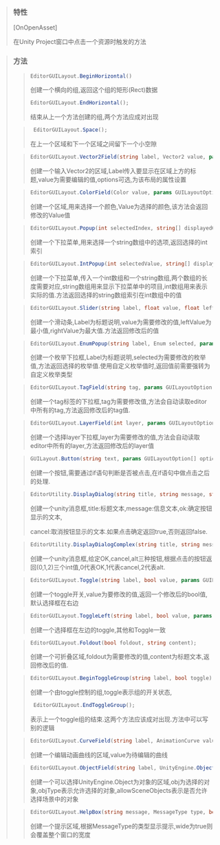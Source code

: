 > ### 特性
>
> [OnOpenAsset]
>
> 在Unity Project窗口中点击一个资源时触发的方法

> ### 方法
> >```c#
> >EditorGUILayout.BeginHorizontal()
> >```
> >
> >创建一个横向的组,返回这个组的矩形(Rect)数据
> >
> >```c#
> >EditorGUILayout.EndHorizontal();
> >```
> >
> >结束从上一个方法创建的组,两个方法应成对出现
>
> 
>
> > ```c#
> >  EditorGUILayout.Space();
> > ```
> >
> > 在上一个区域和下一个区域之间留下一个小空隙
>
> 
>
> > ```c#
> > EditorGUILayout.Vector2Field(string label, Vector2 value, params GUILayoutOption[] options)
> > ```
> >
> > 创建一个输入Vector2的区域,Label传入要显示在区域上方的标题,value为需要编辑的值,options可选,为该布局的属性设置
>
> 
>
> > ```c#
> > EditorGUILayout.ColorField(Color value, params GUILayoutOption[] options)
> > ```
> >
> > 创建一个区域,用来选择一个颜色,Value为选择的颜色,该方法会返回修改的Value值
>
>  
>
> >  ```c#
> >  EditorGUILayout.Popup(int selectedIndex, string[] displayedOptions, params GUILayoutOption[] options)
> >  ```
> >
> >  创建一个下拉菜单,用来选择一个string数组中的选项,返回选择的int索引
>
>  
>
> > ```c#
> > EditorGUILayout.IntPopup(int selectedValue, string[] displayedOptions, int[] optionValues, params GUILayoutOption[] options)
> > ```
> >
> > 创建一个下拉菜单,传入一个int数组和一个string数组,两个数组的长度需要对应,string数组用来显示下拉菜单中的项目,int数组用来表示实际的值.方法返回选择的string数组索引在int数组中的值
>
>  
>
> > ```c#
> > EditorGUILayout.Slider(string label, float value, float leftValue, float rightValue, params GUILayoutOption[] options)
> > ```
> >
> > 创建一个滑动条,Label为标题说明,value为需要修改的值,leftValue为最小值,rightValue为最大值.方法返回修改后的值
>
> 
>
> > ```c#
> > EditorGUILayout.EnumPopup(string label, Enum selected, params GUILayoutOption[] options);
> > ```
> >
> > 创建一个枚举下拉框,Label为标题说明,selected为需要修改的枚举值,方法返回选择的枚举值.使用自定义枚举值时,返回值前需要强转为自定义枚举类型
>
>  
>
> > ```c#
> > EditorGUILayout.TagField(string tag, params GUILayoutOption[] options);
> > ```
> >
> > 创建一个tag标签的下拉框,tag为需要修改值,方法会自动读取editor中所有的tag,方法返回修改后的tag值.
>
>  
>
> > ```c#
> > EditorGUILayout.LayerField(int layer, params GUILayoutOption[] options);
> > ```
> >
> > 创建一个选择layer下拉框,layer为需要修改的值,方法会自动读取editor中所有的layer,方法返回修改后的layer值
>
>  
>
> > ```c#
> > GUILayout.Button(string text, params GUILayoutOption[] options);
> > ```
> >
> > 创建一个按钮,需要通过if语句判断是否被点击,在if语句中做点击之后的处理.
>
>  
>
> > ```c#
> > EditorUtility.DisplayDialog(string title, string message, string ok, string cancel);
> > ```
> >
> > 创建一个unity消息框,title:标题文本,message:信息文本,ok:确定按钮显示的文本,
> >
> > cancel:取消按钮显示的文本.如果点击确定返回true,否则返回false.
>
>  
>
> > ```c#
> > EditorUtility.DisplayDialogComplex(string title, string message, string ok, string cancel, string alt);
> > ```
> >
> > 创建一个unity消息框,给定OK,cancel,alt三种按钮,根据点击的按钮返回(0,1,2)三个int值,0代表OK,1代表cancel,2代表alt.
>
>  
>
> > ```c#
> > EditorGUILayout.Toggle(string label, bool value, params GUILayoutOption[] options);
> > ```
> >
> > 创建一个toggle开关,value为要修改的值,返回一个修改后的bool值,默认选择框在右边
>
>  
>
> > ```c#
> > EditorGUILayout.ToggleLeft(string label, bool value, params GUILayoutOption[] options);
> > ```
> >
> > 创建一个选择框在左边的toggle,其他和Toggle一致
>
> 
>
> > ```c#
> > EditorGUILayout.Foldout(bool foldout, string content);
> > ```
> >
> > 创建一个可折叠区域,foldout为需要修改的值,content为标题文本,返回修改后的值.
>
>  
>
> > ```c#
> > EditorGUILayout.BeginToggleGroup(string label, bool toggle);
> > ```
> >
> > 创建一个由toggle控制的组,toggle表示组的开关状态,
> >
> > ```c#
> >  EditorGUILayout.EndToggleGroup();
> > ```
> >
> > 表示上一个toggle组的结束.这两个方法应该成对出现.方法中可以写别的逻辑
>
>  
>
> > ```c#
> > EditorGUILayout.CurveField(string label, AnimationCurve value, params GUILayoutOption[] options);
> > ```
> >
> > 创建一个编辑动画曲线的区域,value为待编辑的曲线
>
>  
>
> > ```c#
> > EditorGUILayout.ObjectField(string label, UnityEngine.Object obj, Type objType, bool allowSceneObjects, params GUILayoutOption[] options);
> > ```
> >
> > 创建一个可以选择UnityEngine.Object为对象的区域,obj为选择的对象,objType表示允许选择的对象,allowSceneObjects表示是否允许选择场景中的对象
>
>  
>
> > ```c#
> > EditorGUILayout.HelpBox(string message, MessageType type, bool wide);
> > ```
> >
> > 创建一个提示区域,根据MessageType的类型显示提示,wide为true则会覆盖整个窗口的宽度

